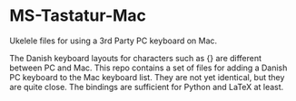 # MS-Tastatur-Mac
Ukelele files for using a 3rd Party PC keyboard on Mac. 

The Danish keyboard layouts for characters such as {} are different between PC and Mac.  This repo contains a set of files for adding a Danish PC keyboard to the Mac keyboard list.  They are not yet identical, but they are quite close.  The bindings are sufficient for Python and LaTeX at least.
